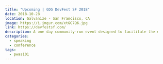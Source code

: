 ```yaml
---
title: "Upcoming | GDG DevFest SF 2018"
date: 2018-10-28
location: Galvanize - San Francisco, CA
image: https://i.imgur.com/xtGC7Q6.jpg
link: https://devfestsf.com/
description: A one day community-run event designed to facilitate the exchange of ideas between developers of all skill levels and backgrounds. Participants will gain access to all speaker sessions or a full-day Machine Learning code lab.
categories:
  - speaking
  - conference
tags:
  - pwas101
---
```

